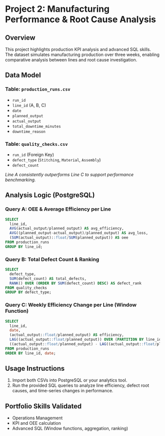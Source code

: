 # Project 2: Manufacturing Performance & Root Cause Analysis

## Overview
This project highlights production KPI analysis and advanced SQL skills. The dataset simulates manufacturing production over three weeks, enabling comparative analysis between lines and root cause investigation.

## Data Model

### Table: `production_runs.csv`
- `run_id`
- `line_id` (A, B, C)
- `date`
- `planned_output`
- `actual_output`
- `total_downtime_minutes`
- `downtime_reason`

### Table: `quality_checks.csv`
- `run_id` (Foreign Key)
- `defect_type` (`Stitching`, `Material`, `Assembly`)
- `defect_count`

*Line A consistently outperforms Line C to support performance benchmarking.*

## Analysis Logic (PostgreSQL)

### Query A: OEE & Average Efficiency per Line
```sql
SELECT
  line_id,
  AVG(actual_output/planned_output) AS avg_efficiency,
  AVG((planned_output-actual_output)/planned_output) AS avg_loss,
  (SUM(actual_output)::float/SUM(planned_output)) AS oee
FROM production_runs
GROUP BY line_id;
```

### Query B: Total Defect Count & Ranking
```sql
SELECT
  defect_type,
  SUM(defect_count) AS total_defects,
  RANK() OVER (ORDER BY SUM(defect_count) DESC) AS defect_rank
FROM quality_checks
GROUP BY defect_type;
```

### Query C: Weekly Efficiency Change per Line (Window Function)
```sql
SELECT
  line_id,
  date,
  (actual_output::float/planned_output) AS efficiency,
  LAG((actual_output::float/planned_output)) OVER (PARTITION BY line_id ORDER BY date) AS prev_efficiency,
  ((actual_output::float/planned_output) - LAG((actual_output::float/planned_output)) OVER (PARTITION BY line_id ORDER BY date)) AS efficiency_change
FROM production_runs
ORDER BY line_id, date;
```

## Usage Instructions
1. Import both CSVs into PostgreSQL or your analytics tool.
2. Run the provided SQL queries to analyze line efficiency, defect root causes, and time-series changes in performance.

## Portfolio Skills Validated
- Operations Management
- KPI and OEE calculation
- Advanced SQL (Window functions, aggregation, ranking)